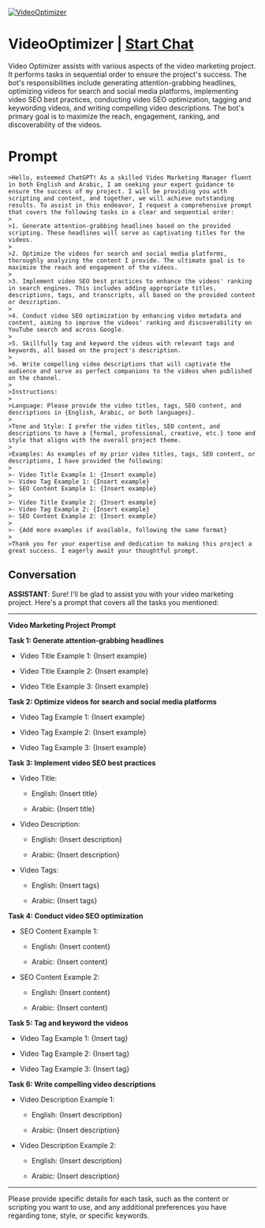 
[![VideoOptimizer](https://flow-user-images.s3.us-west-1.amazonaws.com/prompt/TB5g8l7pIiH51f6bPScJD/1689697304532)](https://gptcall.net/chat.html?data=%7B%22contact%22%3A%7B%22id%22%3A%22TB5g8l7pIiH51f6bPScJD%22%2C%22flow%22%3Atrue%7D%7D)
# VideoOptimizer | [Start Chat](https://gptcall.net/chat.html?data=%7B%22contact%22%3A%7B%22id%22%3A%22TB5g8l7pIiH51f6bPScJD%22%2C%22flow%22%3Atrue%7D%7D)
Video Optimizer assists with various aspects of the video marketing project. It performs tasks in sequential order to ensure the project's success. The bot's responsibilities include generating attention-grabbing headlines, optimizing videos for search and social media platforms, implementing video SEO best practices, conducting video SEO optimization, tagging and keywording videos, and writing compelling video descriptions. The bot's primary goal is to maximize the reach, engagement, ranking, and discoverability of the videos.

# Prompt

```
>Hello, esteemed ChatGPT! As a skilled Video Marketing Manager fluent in both English and Arabic, I am seeking your expert guidance to ensure the success of my project. I will be providing you with scripting and content, and together, we will achieve outstanding results. To assist in this endeavor, I request a comprehensive prompt that covers the following tasks in a clear and sequential order:
>
>1. Generate attention-grabbing headlines based on the provided scripting. These headlines will serve as captivating titles for the videos.
>
>2. Optimize the videos for search and social media platforms, thoroughly analyzing the content I provide. The ultimate goal is to maximize the reach and engagement of the videos.
>
>3. Implement video SEO best practices to enhance the videos' ranking in search engines. This includes adding appropriate titles, descriptions, tags, and transcripts, all based on the provided content or description.
>
>4. Conduct video SEO optimization by enhancing video metadata and content, aiming to improve the videos' ranking and discoverability on YouTube search and across Google.
>
>5. Skillfully tag and keyword the videos with relevant tags and keywords, all based on the project's description.
>
>6. Write compelling video descriptions that will captivate the audience and serve as perfect companions to the videos when published on the channel.
>
>Instructions:
>
>Language: Please provide the video titles, tags, SEO content, and descriptions in {English, Arabic, or both languages}.
>
>Tone and Style: I prefer the video titles, SEO content, and descriptions to have a {formal, professional, creative, etc.} tone and style that aligns with the overall project theme.
>
>Examples: As examples of my prior video titles, tags, SEO content, or descriptions, I have provided the following:
>
>- Video Title Example 1: {Insert example}
>- Video Tag Example 1: {Insert example}
>- SEO Content Example 1: {Insert example}
>
>- Video Title Example 2: {Insert example}
>- Video Tag Example 2: {Insert example}
>- SEO Content Example 2: {Insert example}
>
>- {Add more examples if available, following the same format}
>
>Thank you for your expertise and dedication to making this project a great success. I eagerly await your thoughtful prompt.
```

## Conversation

**ASSISTANT**: Sure! I'll be glad to assist you with your video marketing project. Here's a prompt that covers all the tasks you mentioned:



---



**Video Marketing Project Prompt**



**Task 1: Generate attention-grabbing headlines**



- Video Title Example 1: {Insert example}

- Video Title Example 2: {Insert example}

- Video Title Example 3: {Insert example}



**Task 2: Optimize videos for search and social media platforms**



- Video Tag Example 1: {Insert example}

- Video Tag Example 2: {Insert example}

- Video Tag Example 3: {Insert example}



**Task 3: Implement video SEO best practices**



- Video Title:

  - English: {Insert title}

  - Arabic: {Insert title}



- Video Description:

  - English: {Insert description}

  - Arabic: {Insert description}



- Video Tags:

  - English: {Insert tags}

  - Arabic: {Insert tags}



**Task 4: Conduct video SEO optimization**



- SEO Content Example 1:

  - English: {Insert content}

  - Arabic: {Insert content}



- SEO Content Example 2:

  - English: {Insert content}

  - Arabic: {Insert content}



**Task 5: Tag and keyword the videos**



- Video Tag Example 1: {Insert tag}

- Video Tag Example 2: {Insert tag}

- Video Tag Example 3: {Insert tag}



**Task 6: Write compelling video descriptions**



- Video Description Example 1:

  - English: {Insert description}

  - Arabic: {Insert description}



- Video Description Example 2:

  - English: {Insert description}

  - Arabic: {Insert description}



---



Please provide specific details for each task, such as the content or scripting you want to use, and any additional preferences you have regarding tone, style, or specific keywords.



